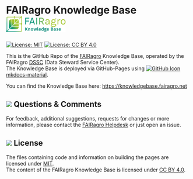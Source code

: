 # FAIRagro Knowledge Base [![Logo Knowledge Base](docs/assets/FAIRagro_Knowledgebase_Logo-v11.png)](https://knowledgebase.fairagro.net)

[![License: MIT](https://img.shields.io/badge/License-MIT-yellow.svg)](https://opensource.org/licenses/MIT)
[![License: CC BY 4.0](https://img.shields.io/badge/License-CC_BY_4.0-lightgrey.svg)](https://creativecommons.org/licenses/by/4.0/)

This is the GitHub Repo of the [FAIRagro](https://fairagro.net/en) Knowledge Base, operated by the FAIRagro [DSSC](https://fairagro.net/en/helpdesk) (Data Steward Service Center).  
The Knowledge Base is deployed via GitHub-Pages using [<img src="https://upload.wikimedia.org/wikipedia/commons/9/91/Octicons-mark-github.svg" alt="GitHub Icon" width="16"/>](https://github.com/squidfunk/mkdocs-material) [mkdocs-material](https://github.com/squidfunk/mkdocs-material).

You can find the Knowledge Base here: https://knowledgebase.fairagro.net


## <img src="https://raw.githubusercontent.com/squidfunk/mkdocs-material/63d7e746be929737d7bbbca32d66f5d083ea253a/material/templates/.icons/fontawesome/regular/comment.svg" width="20"/> Questions & Comments
For feedback, additional suggestions, requests for changes or more information, please contact the [FAIRagro Helpdesk](https://fairagro.net/en/helpdesk/#helpdesk-form) or just open an issue.


## <img src="https://raw.githubusercontent.com/squidfunk/mkdocs-material/63d7e746be929737d7bbbca32d66f5d083ea253a/material/templates/.icons/fontawesome/solid/scale-balanced.svg" width="20"/> License
The files containing code and information on building the pages are licensed under [MIT](LICENSE-MIT).  
The content of the FAIRagro Knowledge Base is licensed under [CC BY 4.0](LICENSE-CC-BY-4.0).
